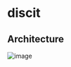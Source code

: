 # discit

## Architecture

![image](https://github.com/cdleveille/discit/assets/1410481/bbb44ef4-9bc9-47e8-aede-5381bff57dc8)
